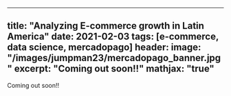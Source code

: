 
---
title: "Analyzing E-commerce growth in Latin America"
date: 2021-02-03
tags: [e-commerce, data science, mercadopago]
header:
  image: "/images/jumpman23/mercadopago_banner.jpg"
excerpt: "Coming out soon!!"
mathjax: "true"
---


Coming out soon!!
